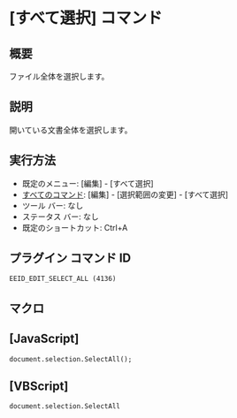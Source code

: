 # \[すべて選択\] コマンド

## 概要

ファイル全体を選択します。

## 説明

開いている文書全体を選択します。

## 実行方法

- 既定のメニュー: \[編集\] \- \[すべて選択\]
- [すべてのコマンド](../../glossary/allcommands): \[編集\] \- \[選択範囲の変更\] \- \[すべて選択\]
- ツール バー: なし
- ステータス バー: なし
- 既定のショートカット: Ctrl+A

## プラグイン コマンド ID

```
EEID_EDIT_SELECT_ALL (4136)```

## マクロ

## \[JavaScript\]

```
document.selection.SelectAll();
```

## \[VBScript\]

```
document.selection.SelectAll
```
